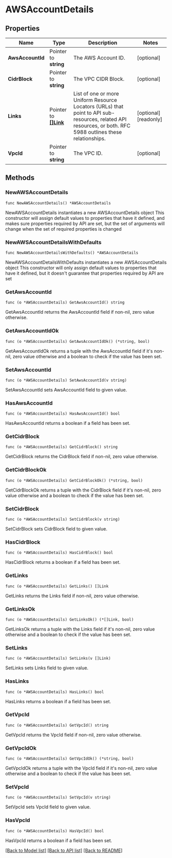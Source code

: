 # AWSAccountDetails

## Properties

Name | Type | Description | Notes
------------ | ------------- | ------------- | -------------
**AwsAccountId** | Pointer to **string** | The AWS Account ID. | [optional] 
**CidrBlock** | Pointer to **string** | The VPC CIDR Block. | [optional] 
**Links** | Pointer to [**[]Link**](Link.md) | List of one or more Uniform Resource Locators (URLs) that point to API sub-resources, related API resources, or both. RFC 5988 outlines these relationships. | [optional] [readonly] 
**VpcId** | Pointer to **string** | The VPC ID. | [optional] 

## Methods

### NewAWSAccountDetails

`func NewAWSAccountDetails() *AWSAccountDetails`

NewAWSAccountDetails instantiates a new AWSAccountDetails object
This constructor will assign default values to properties that have it defined,
and makes sure properties required by API are set, but the set of arguments
will change when the set of required properties is changed

### NewAWSAccountDetailsWithDefaults

`func NewAWSAccountDetailsWithDefaults() *AWSAccountDetails`

NewAWSAccountDetailsWithDefaults instantiates a new AWSAccountDetails object
This constructor will only assign default values to properties that have it defined,
but it doesn't guarantee that properties required by API are set

### GetAwsAccountId

`func (o *AWSAccountDetails) GetAwsAccountId() string`

GetAwsAccountId returns the AwsAccountId field if non-nil, zero value otherwise.

### GetAwsAccountIdOk

`func (o *AWSAccountDetails) GetAwsAccountIdOk() (*string, bool)`

GetAwsAccountIdOk returns a tuple with the AwsAccountId field if it's non-nil, zero value otherwise
and a boolean to check if the value has been set.

### SetAwsAccountId

`func (o *AWSAccountDetails) SetAwsAccountId(v string)`

SetAwsAccountId sets AwsAccountId field to given value.

### HasAwsAccountId

`func (o *AWSAccountDetails) HasAwsAccountId() bool`

HasAwsAccountId returns a boolean if a field has been set.
### GetCidrBlock

`func (o *AWSAccountDetails) GetCidrBlock() string`

GetCidrBlock returns the CidrBlock field if non-nil, zero value otherwise.

### GetCidrBlockOk

`func (o *AWSAccountDetails) GetCidrBlockOk() (*string, bool)`

GetCidrBlockOk returns a tuple with the CidrBlock field if it's non-nil, zero value otherwise
and a boolean to check if the value has been set.

### SetCidrBlock

`func (o *AWSAccountDetails) SetCidrBlock(v string)`

SetCidrBlock sets CidrBlock field to given value.

### HasCidrBlock

`func (o *AWSAccountDetails) HasCidrBlock() bool`

HasCidrBlock returns a boolean if a field has been set.
### GetLinks

`func (o *AWSAccountDetails) GetLinks() []Link`

GetLinks returns the Links field if non-nil, zero value otherwise.

### GetLinksOk

`func (o *AWSAccountDetails) GetLinksOk() (*[]Link, bool)`

GetLinksOk returns a tuple with the Links field if it's non-nil, zero value otherwise
and a boolean to check if the value has been set.

### SetLinks

`func (o *AWSAccountDetails) SetLinks(v []Link)`

SetLinks sets Links field to given value.

### HasLinks

`func (o *AWSAccountDetails) HasLinks() bool`

HasLinks returns a boolean if a field has been set.
### GetVpcId

`func (o *AWSAccountDetails) GetVpcId() string`

GetVpcId returns the VpcId field if non-nil, zero value otherwise.

### GetVpcIdOk

`func (o *AWSAccountDetails) GetVpcIdOk() (*string, bool)`

GetVpcIdOk returns a tuple with the VpcId field if it's non-nil, zero value otherwise
and a boolean to check if the value has been set.

### SetVpcId

`func (o *AWSAccountDetails) SetVpcId(v string)`

SetVpcId sets VpcId field to given value.

### HasVpcId

`func (o *AWSAccountDetails) HasVpcId() bool`

HasVpcId returns a boolean if a field has been set.

[[Back to Model list]](../README.md#documentation-for-models) [[Back to API list]](../README.md#documentation-for-api-endpoints) [[Back to README]](../README.md)


